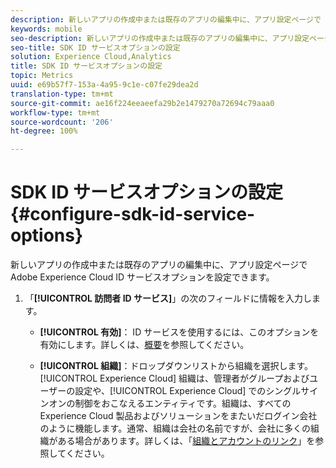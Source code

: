 ```yaml
---
description: 新しいアプリの作成中または既存のアプリの編集中に、アプリ設定ページで Adobe Experience Platform ID サービスオプションを設定できます。
keywords: mobile
seo-description: 新しいアプリの作成中または既存のアプリの編集中に、アプリ設定ページで Adobe Experience Platform ID サービスオプションを設定できます。
seo-title: SDK ID サービスオプションの設定
solution: Experience Cloud,Analytics
title: SDK ID サービスオプションの設定
topic: Metrics
uuid: e69b57f7-153a-4a95-9c1e-c07fe29dea2d
translation-type: tm+mt
source-git-commit: ae16f224eeaeefa29b2e1479270a72694c79aaa0
workflow-type: tm+mt
source-wordcount: '206'
ht-degree: 100%

---
```



# SDK ID サービスオプションの設定 {#configure-sdk-id-service-options}

新しいアプリの作成中または既存のアプリの編集中に、アプリ設定ページで Adobe Experience Cloud ID サービスオプションを設定できます。

1. 「**[!UICONTROL 訪問者 ID サービス]**」の次のフィールドに情報を入力します。

   * **[!UICONTROL 有効]**：
ID サービスを使用するには、このオプションを有効にします。詳しくは、[概要](https://docs.adobe.com/content/help/ja-JP/id-service/using/intro/overview.html)を参照してください。

   * **[!UICONTROL 組織]**：ドロップダウンリストから組織を選択します。
[!UICONTROL Experience Cloud] 組織は、管理者がグループおよびユーザーの設定や、[!UICONTROL Experience Cloud] でのシングルサインオンの制御をおこなえるエンティティです。組織は、すべての Experience Cloud 製品およびソリューションをまたいだログイン会社のように機能します。通常、組織は会社の名前ですが、会社に多くの組織がある場合があります。詳しくは、「[組織とアカウントのリンク](https://docs.adobe.com/content/help/ja-JP/core-services/interface/manage-users-and-products/organizations.html)」を参照してください。